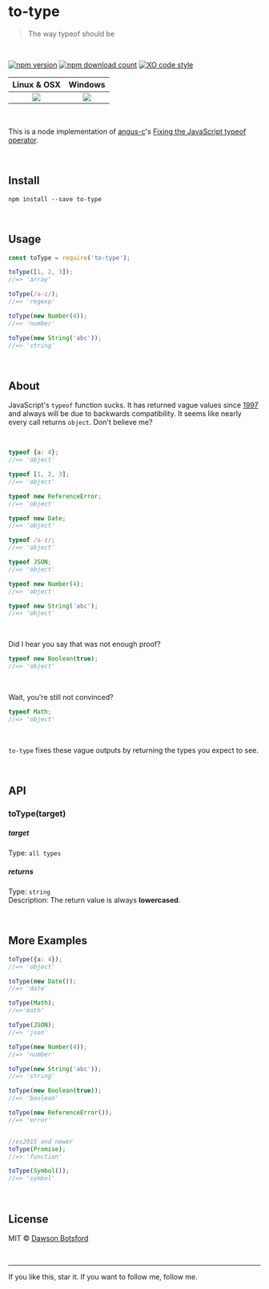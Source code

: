 # to-type

> The way typeof should be

<br>

[![npm version](https://img.shields.io/npm/v/to-type.svg)](https://www.npmjs.com/package/to-type)
[![npm download count](http://img.shields.io/npm/dm/to-type.svg?style=flat)](http://npmjs.org/to-type)
[![XO code style](https://img.shields.io/badge/code_style-XO-5ed9c7.svg)](https://github.com/sindresorhus/xo)

  <table>
    <thead>
      <tr>
        <th>Linux & OSX</th>
        <th>Windows</th>
      </tr>
    </thead>
    <tbody>
      <tr>
        <td align='center'>
          <a href='https://travis-ci.org/dawsonbotsford/to-type'><img src='https://api.travis-ci.org/dawsonbotsford/to-type.svg?branch=master'></a>
        </td>
        <td align='center'>
          <a href='https://ci.appveyor.com/project/dawsonbotsford/to-type'><img src='https://ci.appveyor.com/api/projects/status/xnen769jka939d6t/branch/master?svg=true'></a>
        </td>
      </tr>
    </tbody>
  </table>

<br>

This is a node implementation of [angus-c](https://github.com/angus-c)'s [Fixing the JavaScript typeof operator](https://javascriptweblog.wordpress.com/2011/08/08/fixing-the-javascript-typeof-operator/).

<br>

## Install

```
npm install --save to-type
```

<br>

## Usage

```js
const toType = require('to-type');

toType([1, 2, 3]);
//=> 'array'

toType(/a-z/);
//=> 'regexp'

toType(new Number(4));
//=> 'number'

toType(new String('abc'));
//=> 'string'
```

<br>

## About
JavaScript's `typeof` function sucks. It has returned vague values since [1997](http://www.ecma-international.org/publications/files/ECMA-ST-ARCH/ECMA-262,%201st%20edition,%20June%201997.pdf#sec-11.4.3) and always will be due to backwards compatibility. It seems like nearly every call returns `object`. Don't believe me?

<br>

```js
typeof {a: 4};
//=> 'object'

typeof [1, 2, 3];
//=> 'object'

typeof new ReferenceError;
//=> 'object'

typeof new Date;
//=> 'object'

typeof /a-z/;
//=> 'object'

typeof JSON;
//=> 'object'

typeof new Number(4);
//=> 'object'

typeof new String('abc');
//=> 'object'
```

<br>

Did I hear you say that was not enough proof?

```js
typeof new Boolean(true);
//=> 'object'
```

<br>

Wait, you're still not convinced?

```js
typeof Math;
//=> 'object'
```

<br>

`to-type` fixes these vague outputs by returning the types you expect to see.

<br>

## API

### toType(target)

##### target

Type: `all types`

##### returns

Type: `string`  
Description: The return value is always **lowercased**.

<br>

## More Examples
```js
toType({a: 4});
//=> 'object'

toType(new Date());
//=> 'date'

toType(Math);
//=>'math'

toType(JSON);
//=> 'json'

toType(new Number(4));
//=> 'number'

toType(new String('abc'));
//=> 'string'

toType(new Boolean(true));
//=> 'boolean'

toType(new ReferenceError());
//=> 'error'


//es2015 and newer
toType(Promise);
//=> 'function'

toType(Symbol());
//=> 'symbol'
```

<br>

## License

MIT © [Dawson Botsford](http://dawsonbotsford.com)

<br>

---
If you like this, star it. If you want to follow me, follow me.
